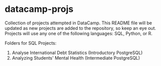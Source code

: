 # datacamp-projs
Collection of projects attempted in DataCamp.
This README file will be updated as new projects are added to the repository, so keep an eye out.
Projects will use any one of the following languages: SQL, Python, or R.

Folders for SQL Projects:
1. Analyse International Debt Statistics (Introductory PostgreSQL)
2. Analyzing Students' Mental Health (Intermediate PostgreSQL)
